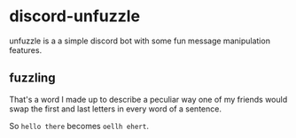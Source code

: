 # discord-unfuzzle

unfuzzle is a a simple discord bot with some fun message manipulation features.

## fuzzling
That's a word I made up to describe a peculiar way one of my friends would swap the first and last letters in every word of a sentence.

So `hello there` becomes `oellh ehert`.
